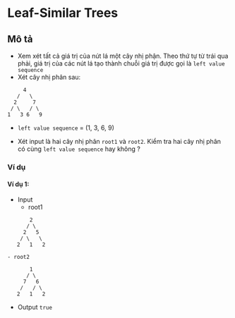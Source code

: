 # Leaf-Similar Trees

## Mô tả 
-   Xem xét tất cả giá trị của nút lá một cây nhị phận. Theo thứ tự từ trái qua phải, giá trị của các nút lá tạo thành chuỗi giá trị được gọi là ```left value sequence```
-   Xét cây nhị phân sau:
```
     4
   /   \
  2     7
 / \   / \
1   3 6   9
```
- ```left value sequence``` = (1, 3, 6, 9)

- Xét input là hai cây nhị phân ```root1``` và ```root2```. Kiểm tra hai cây nhị phân có cùng ```left value sequence``` hay không ?


### Ví dụ

#### Ví dụ 1:
- Input
    - root1 
```
       2
      / \
     2   5
    / \   \
   2   1   2
```
    - root2
```
       1
      / \
     7   6
    /   / \
   2   1   2
```
- Output
``` true ```
